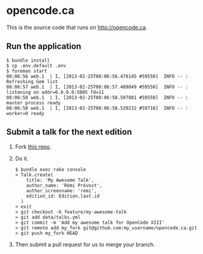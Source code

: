 # opencode.ca

This is the source code that runs on <http://opencode.ca>.

## Run the application

```shell
$ bundle install
$ cp .env.default .env
$ foreman start
08:06:56 web.1  | I, [2013-02-25T08:06:56.476145 #59550]  INFO -- : Refreshing Gem list
08:06:57 web.1  | I, [2013-02-25T08:06:57.489849 #59550]  INFO -- : listening on addr=0.0.0.0:5005 fd=11
08:06:58 web.1  | I, [2013-02-25T08:06:58.507881 #59550]  INFO -- : master process ready
08:06:58 web.1  | I, [2013-02-25T08:06:58.520232 #59718]  INFO -- : worker=0 ready
```

## Submit a talk for the next edition

1. Fork [this repo](https://github.com/opencodeqc/opencode.ca).

2. Do it.

      ```shell
      $ bundle exec rake console
      > Talk.create(
          title: 'My Awesome Talk',
          author_name: 'Rémi Prévost',
          author_screenname: 'remi',
          edition_id: Edition.last.id
        )
      > exit
      > git checkout -b feature/my-awesome-talk
      > git add data/talks.yml
      > git commit -m 'Add my awesome talk for OpenCode XIII'
      > git remote add my_fork git@github.com:my_username/opencode.ca.git
      > git push my_fork HEAD
      ```

3. Then submit a pull request for us to merge your branch.
